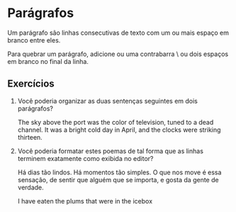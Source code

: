 # Parágrafos

Um parágrafo são linhas consecutivas
 de texto com um ou mais espaço em 
branco entre eles. 

Para quebrar um parágrafo, adicione ou uma contrabarra \\ ou dois espaços em branco no final da linha.

## Exercícios

1. Você poderia organizar as duas sentenças seguintes em dois parágrafos?

    The sky above the port was the color of television, tuned to a dead channel. It was a bright cold day in April, and the clocks were striking thirteen.

2. Você poderia formatar estes poemas de tal forma que as linhas terminem exatamente como exibida no editor?

    Há dias tão lindos.
    Há momentos tão simples.
    O que nos move é essa sensação,
    de sentir que alguém que se importa,
    e gosta da gente de verdade.

    I have eaten
    the plums
    that were in
    the icebox



